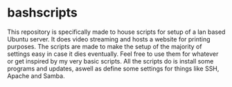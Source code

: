 # bashscripts
This repository is specifically made to house scripts for setup of a lan based Ubuntu server.
It does video streaming and hosts a website for printing purposes.
The scripts are made to make the setup of the majority of settings easy in case it dies eventually.
Feel free to use them for whatever or get inspired by my very basic scripts.
All the scripts do is install some programs and updates, aswell as define some settings for things like SSH, Apache and Samba.
